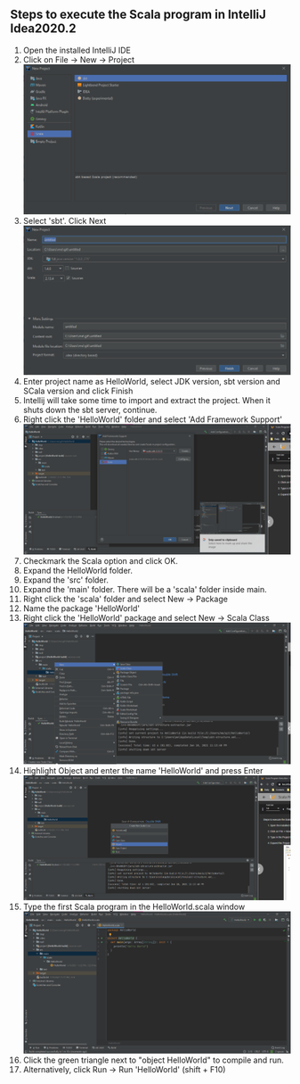 ## Steps to execute the Scala program in IntelliJ Idea2020.2

1. Open the installed IntelliJ IDE
2. Click on File -> New -> Project
![one](image-1.png)
3. Select 'sbt'. Click Next
![two](image-2.png)
4. Enter project name as HelloWorld, select JDK version, sbt version and SCala version and click Finish
5. Intellij will take some time to import and extract the project. When it shuts down the sbt server, continue.
6. Right click the 'HelloWorld' folder and select 'Add Framework Support'
![three](image-3.png)
7. Checkmark the Scala option and click OK.
8. Expand the HelloWorld folder.
9.  Expand the 'src' folder.
10. Expand the 'main' folder.  There will be a 'scala' folder inside main.
11. Right click the 'scala' folder and select New -> Package
12. Name the package 'HelloWorld'
13. Right click the 'HelloWorld' package and select New -> Scala Class
![four](image-4.png)
14. Highlight Object and enter the name 'HelloWorld' and press Enter
![five](image-5.png)
15. Type the first Scala program in the HelloWorld.scala window
![six](image-6.png)
16. Click the green triangle next to "object HelloWorld" to compile and run. 
17. Alternatively, click Run -> Run 'HelloWorld' (shift + F10)
